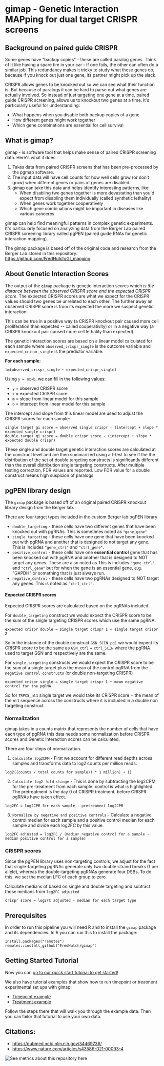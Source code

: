 # gimap - Genetic Interaction MAPping for dual target CRISPR screens

## Background on paired guide CRISPR

Some genes have "backup copies" - these are called paralog genes. Think of it like having a spare tire in your car - if one fails, the other can often do a similar job. This redundancy makes it tricky to study what these genes do, because if you knock out just one gene, its partner might pick up the slack.

CRISPR allows genes to be knocked out so we can see what their function is. But because of paralogs it can be hard to parse out what genes are actually involved. So instead of just targeting one gene at a time, paired guide CRISPR screening, allows us to knockout two genes at a time.
It's particularly useful for understanding:
- What happens when you disable both backup copies of a gene
- How different genes might work together
- Which gene combinations are essential for cell survival

## What is gimap?

gimap - is software tool that helps make sense of paired CRISPR screening data. Here's what it does:
1. Takes data from paired CRISPR screens that has been pre-processed by the pgmap software.
2. The input data will have cell counts for how well cells grow (or don't grow) when different genes or pairs of genes are disabled
3. gimap can take this data and helps identify interesting patterns, like:
   - When disabling two genes together is more devastating than you'd expect from disabling them individually (called synthetic lethality)
   - When genes work together cooperatively
   - Which gene combinations might be important in diseases like various canceres

gimap can help find meaningful patterns in complex genetic experiments. It's particularly focused on analyzing data from the Berger Lab paired CRISPR screening library called pgPEN (paired guide RNAs for genetic interaction mapping).

The gimap package is based off of the original code and research from the Berger Lab stored in this repository: https://github.com/FredHutch/GI_mapping

## About Genetic Interaction Scores

The output of the `gimap` package is genetic interaction scores which _is the distance between the observed CRISPR score and the expected CRISPR score._ The expected CRISPR scores are what we expect for the CRISPR values should two genes be unrelated to each other. The further away an observed CRISPR score is from its expected the more we suspect genetic interaction.

This can be true in a positive way (a CRISPR knockout pair caused more cell proliferation than expected -- called cooperativity) or in a negative way (a CRISPR knockout pair caused more cell lethality than expected).

The genetic interaction scores are based on a linear model calculated for each sample where `observed_crispr_single` is the outcome variable and `expected_crispr_single` is the predictor variable.

**For each sample:**
```
lm(observed_crispr_single ~ expected_crispr_single)
```
Using `y = mx+b`, we can fill in the following values:
* `y` = observed CRISPR score
* `x` = expected CRISPR score
* `m` = slope from linear model for this sample
* `b` = intercept from linear model for this sample

The intercept and slope from this linear model are used to adjust the CRISPR scores for each sample:
```
single target gi score = observed single crispr - (intercept + slope * expected single crispr)
double_target_gi_score = double crispr score - (intercept + slope * expected double crispr)
```

These single and double target genetic interaction scores are calculated at the construct level and are then summarized using a t-test to see if the the distribution of the set of double targeting constructs is significantly different than the overall distribution single targeting constructs. After multiple testing correction, FDR values are reported. Low FDR value for a double construct means high suspicion of paralogs.

## pgPEN library design

The `gimap` package is based off of an original paired CRISPR knockout library design from the Berger lab.

There are four target types included in the custom Berger lab pgPEN library

- `double_targeting` - these cells have two different genes that have been knocked out with pgRNAs. This is sometimes noted as `"gene_gene"`
- `single_targeting` - these cells have one gene that have been knocked out with pgRNA and another that is designed to not target any gene. This is includes `"gene_ctrl"` and `"ctrl_gene"`.
- `positive_control` - these cells have one **essential control** gene that has been knocked out with pgRNA and another that is designed to NOT target any genes. These are also noted as This is includes `"gene_ctrl"` and `"ctrl_gene"` but for when the gene is an essential gene, e.g. "GAPDH" or something that is just always run.
- `negative_control` - these cells have two pgRNAs designed to NOT target any genes. This is noted as `"ctrl_ctrl"`.

#### Expected CRISPR scores

Expected CRISPR scores are calculated based on the pgRNAs included.

For `double_targeting` construct we would expect the CRISPR score to be the sum of the single targeting CRISPR scores which use the same pgRNA.
```
expected crispr double = single target crispr 1 + single target crispr 2
```

So in the instance of the double construct `GSN_SCIN_pg1` we would expect its CRISPR score to be the same as `GSN_ctrl` + `ctrl_SCIN` where the pgRNA used to target GSN and respectively are the same.

For `single_targeting` constructs we would expect the CRISPR score to be the sum of a single target plus the mean of the control pgRNA from the `negative control constructs` (or double non-targeting CRISPR)

```
expected crispr single = single target crispr 1 + mean negative control for the pgRNA
```
So for `TRPC5_nt1` single target we would take its CRISPR score + the mean of the `nt1` sequence across the constructs where it is included in a double non targeting construct.

### Normalization

gimap takes in a counts matrix that represents the number of cells that have each type of pgRNA this data needs some normalization before CRISPR scores and Genetic Interaction scores can be calculated.

There are four steps of normalization.
1. `Calculate log2CPM` - First we account for different read depths across samples and transforms data to log2 counts per million reads.
```
log2((counts / total counts for sample)) * 1 million) + 1)
```

2. `Calculate log2 fold change` - This is done by subtracting the log2CPM for the pre-treatment from each sample.  control is what is highlighted. The pretreatment is the day 0 of CRISPR treatment, before CRISPR pgRNAs have taken effect.
```
log2FC = log2CPM for each sample - pretreament log2CPM
```
3. `Normalize by negative and positive controls` - Calculate a negative control median for each sample and a positive control median for each sample and divide each log2FC by this value.
```
log2FC adjusted = log2FC / (median negative control for a sample - median positive control for a sample)
```

### CRISPR scores

Since the pgPEN library uses non-targeting controls, we adjust for the fact that single-targeting pgRNAs generate only two double-strand breaks (1 per allele), whereas the double-targeting pgRNAs generate four DSBs. To do this, we set the median LFC of each group to zero.

Calculate medians of based on single and double targeting and subtract these medians from `log2FC adjusted`

```
crispr score = log2FC adjusted - median for each target type
```

## Prerequisites

In order to run this pipeline you will need R and to install the `gimap` package and its dependencies. In R you can run this to install the package:
```
install.packages("remotes")
remotes::install_github("FredHutch/gimap")
```

## Getting Started Tutorial

Now you can [go to our quick start tutorial to get started!](https://fredhutch.github.io/gimap/articles/quick-start.html)

We also have tutorial examples that show how to run timepoint or treatment experimental set ups with gimap:

- [Timepoint example](https://fredhutch.github.io/gimap/articles/timepoint-example.html)
- [Treatment example](https://fredhutch.github.io/gimap/articles/treatment-example.html)

Follow the steps there that will walk you through the example data. Then you can tailor that tutorial to use your own data.

## Citations:
- https://pubmed.ncbi.nlm.nih.gov/34469736/
- https://www.nature.com/articles/s43586-021-00093-4

![See metrics about this repository here](https://cauldron.io/project/8779/stats.svg)
